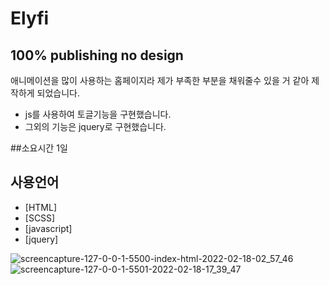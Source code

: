 # Elyfi
## 100% publishing no design



애니메이션을 많이 사용하는 홈페이지라 
제가 부족한 부분을 채워줄수 있을 거 같아 
제작하게 되었습니다.

- js를 사용하여 토글기능을 구현했습니다.
- 그외의 기능은 jquery로 구현했습니다.

##소요시간
1일 

## 사용언어

- [HTML]
- [SCSS]
- [javascript]
- [jquery]


![screencapture-127-0-0-1-5500-index-html-2022-02-18-02_57_46](https://user-images.githubusercontent.com/92587189/154718344-696adf10-0769-4cb0-a878-72d083cb1422.png)
![screencapture-127-0-0-1-5501-2022-02-18-17_39_47](https://user-images.githubusercontent.com/92587189/154718299-13234a72-def1-4e2b-a399-e66612c90ea2.png)

